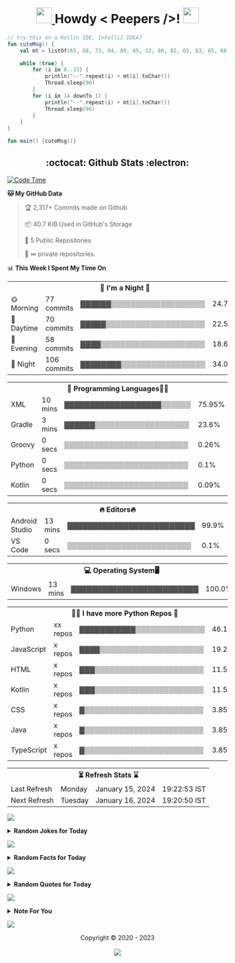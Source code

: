 <h1 align='center'>
	<a href="https://adityaprasad.eu.org" rel="nofollow"> <img src="https://media2.giphy.com/media/QssGEmpkyEOhBCb7e1/giphy.gif?cid=ecf05e47a0n14BexZMoP1gqvSbLZSfYigjUvfcXkroScK00bl&rid=giphy.gif" height="36px" width="36px"> </a> Howdy < Peepers />! 
	<a href="https://adityaprasad.eu.org" rel="nofollow"> <img src="https://raw.githubusercontent.com/MartinHeinz/MartinHeinz/master/wave.gif" height="36px" width="36px"> </a>
	<br>
</h1>

```kt
// try this on a Kotlin IDE, IntelliJ IDEA?
fun cuteMsg() {
    val mt = listOf(65, 68, 73, 84, 89, 65, 32, 80, 82, 65, 83, 65, 68, 32, 83)

    while (true) {
        for (i in 0..13) {
            println("--".repeat(i) + mt[i].toChar())
            Thread.sleep(96)
        }
        for (i in 14 downTo 1) {
            println("--".repeat(i) + mt[i].toChar())
            Thread.sleep(96)
        }
    }
}

fun main() {cuteMsg()}
```

<h2 align='center'> :octocat: Github Stats :electron: </h2>


  <!--START_SECTION:waka-->
<p><a href="https://adityaprasad.eu.org" rel="nofollow"> <img src="https://camo.githubusercontent.com/fc86938351bfff2614e493446356d12d914e6eec720c7d6df0066fca4c6dca7f/687474703a2f2f696d672e736869656c64732e696f2f62616467652f436f646525323054696d6525323073696e636525323032322f30312f323032322d3125324330313925323068727325323031322532306d696e732d626c75653f6c6f676f3d77616b6174696d65" alt="Code Time" data-canonical-src="http://img.shields.io/badge/Code%20Time%20since%2022/01/2022-1%2C019%20hrs%2012%20mins-blue?logo=wakatime" style="max-width: 100%;"> </a></p>
<p><strong>🐱 My GitHub Data</strong></p>
<blockquote>
<p>🏆 2,317+ Commits made on Github</p>
<p>📦 40.7 KiB Used in GitHub's Storage</p>
<p>📜 5 Public Repositories</p>
<p>🔑 ∞ private repositories.</p>
</blockquote>
<p>📊 <strong>This Week I Spent My Time On</strong></p>
<table>
<tbody><tr><th colspan="4"> 👻 I'm a Night 🦉</th></tr> 
 <tr>
<td>🌞 Morning</td>
<td>77 commits</td>
<td>▓▓▓▓▓▓▒▒▒▒▒▒▒▒▒▒▒▒▒▒▒▒▒▒▒</td>
<td>24.76%</td>
</tr> 
 <tr>
<td>🌆 Daytime</td>
<td>70 commits</td>
<td>▓▓▓▓▓▒▒▒▒▒▒▒▒▒▒▒▒▒▒▒▒▒▒▒▒</td>
<td>22.51%</td>
</tr> 
 <tr>
<td>🌃 Evening</td>
<td>58 commits</td>
<td>▓▓▓▓▒▒▒▒▒▒▒▒▒▒▒▒▒▒▒▒▒▒▒▒▒</td>
<td>18.65%</td>
</tr> 
 <tr>
<td>🌙 Night</td>
<td>106 commits</td>
<td>▓▓▓▓▓▓▓▓▒▒▒▒▒▒▒▒▒▒▒▒▒▒▒▒▒</td>
<td>34.08%</td>
</tr>
</tbody></table>
<table>
<tbody><tr><th colspan="4">💬 Programming Languages🧑‍💻 </th></tr> 
 <tr>
<td>XML</td>
<td>10 mins</td>
<td>▓▓▓▓▓▓▓▓▓▓▓▓▓▓▓▓▓▓▓▒▒▒▒▒▒</td>
<td>75.95%</td>
</tr> 
 <tr>
<td>Gradle</td>
<td>3 mins</td>
<td>▓▓▓▓▓▓▒▒▒▒▒▒▒▒▒▒▒▒▒▒▒▒▒▒▒</td>
<td>23.6%</td>
</tr> 
 <tr>
<td>Groovy</td>
<td>0 secs</td>
<td>▒▒▒▒▒▒▒▒▒▒▒▒▒▒▒▒▒▒▒▒▒▒▒▒▒</td>
<td>0.26%</td>
</tr> 
 <tr>
<td>Python</td>
<td>0 secs</td>
<td>▒▒▒▒▒▒▒▒▒▒▒▒▒▒▒▒▒▒▒▒▒▒▒▒▒</td>
<td>0.1%</td>
</tr> 
 <tr>
<td>Kotlin</td>
<td>0 secs</td>
<td>▒▒▒▒▒▒▒▒▒▒▒▒▒▒▒▒▒▒▒▒▒▒▒▒▒</td>
<td>0.09%</td>
</tr>
</tbody></table>
<table>
<tbody><tr><th colspan="4">🔥 Editors🔥 </th></tr> 
 <tr>
<td>Android Studio</td>
<td>13 mins</td>
<td>▓▓▓▓▓▓▓▓▓▓▓▓▓▓▓▓▓▓▓▓▓▓▓▓▓</td>
<td>99.9%</td>
</tr> 
 <tr>
<td>VS Code</td>
<td>0 secs</td>
<td>▒▒▒▒▒▒▒▒▒▒▒▒▒▒▒▒▒▒▒▒▒▒▒▒▒</td>
<td>0.1%</td>
</tr>
</tbody></table>
<table>
<tbody><tr><th colspan="4">💻 Operating System🖥️ </th></tr> 
 <tr>
<td>Windows</td>
<td>13 mins</td>
<td>▓▓▓▓▓▓▓▓▓▓▓▓▓▓▓▓▓▓▓▓▓▓▓▓▓</td>
<td>100.0%</td>
</tr>
</tbody></table>
<table>
<tbody><tr><th colspan="4"> 🧑‍💻 I have more Python Repos 📁</th></tr> 
 <tr>
<td>Python</td>
<td>xx repos</td>
<td>▓▓▓▓▓▓▓▓▓▓▓▒▒▒▒▒▒▒▒▒▒▒▒▒▒</td>
<td>46.15%</td>
</tr> 
 <tr>
<td>JavaScript</td>
<td>x repos</td>
<td>▓▓▓▓▒▒▒▒▒▒▒▒▒▒▒▒▒▒▒▒▒▒▒▒▒</td>
<td>19.23%</td>
</tr> 
 <tr>
<td>HTML</td>
<td>x repos</td>
<td>▓▓▓▒▒▒▒▒▒▒▒▒▒▒▒▒▒▒▒▒▒▒▒▒▒</td>
<td>11.54%</td>
</tr> 
 <tr>
<td>Kotlin</td>
<td>x repos</td>
<td>▓▓▓▒▒▒▒▒▒▒▒▒▒▒▒▒▒▒▒▒▒▒▒▒▒</td>
<td>11.54%</td>
</tr> 
 <tr>
<td>CSS</td>
<td>x repos</td>
<td>▓▒▒▒▒▒▒▒▒▒▒▒▒▒▒▒▒▒▒▒▒▒▒▒▒</td>
<td>3.85%</td>
</tr> 
 <tr>
<td>Java</td>
<td>x repos</td>
<td>▓▒▒▒▒▒▒▒▒▒▒▒▒▒▒▒▒▒▒▒▒▒▒▒▒</td>
<td>3.85%</td>
</tr> 
 <tr>
<td>TypeScript</td>
<td>x repos</td>
<td>▓▒▒▒▒▒▒▒▒▒▒▒▒▒▒▒▒▒▒▒▒▒▒▒▒</td>
<td>3.85%</td>
</tr>
</tbody></table>
<table>
<tbody><tr><th colspan="4">⏳ Refresh Stats ⌛</th></tr>
<tr>
<td>Last Refresh</td>
<td>Monday</td>
<td>January 15, 2024</td>
<td>19:22:53 IST</td>
</tr>
<tr>
<td>Next Refresh</td>
<td>Tuesday</td>
<td>January 16, 2024</td>
<td>19:20:50 IST</td>
</tr>
</tbody></table>
<p>
	<a href="https://adityaprasad.eu.org" rel="nofollow">
		<img src="https://user-images.githubusercontent.com/73097560/115834477-dbab4500-a447-11eb-908a-139a6edaec5c.gif" style="max-width: 100%;">
	</a>
</p>
<details>
<summary><b>Random Jokes for Today</b></summary>
<br>
<pre><code>1 » How do you make Lady Gaga cry? Poker face. </code></pre>
<pre><code>2 » What kind of dog lives in a particle accelerator? A Fermilabrador Retriever.</code></pre>
<pre><code>3 » I went to the zoo the other day, there was only one dog in it. It was a shitzu.</code></pre>
</details>
<p>
	<a href="https://adityaprasad.eu.org" rel="nofollow">
		<img src="https://user-images.githubusercontent.com/73097560/115834477-dbab4500-a447-11eb-908a-139a6edaec5c.gif" style="max-width: 100%;">
	</a>
</p>
<details>
<summary><b>Random Facts for Today</b></summary>
<br>
<pre><code>1 » Arnold Schonberg suffered from triskaidecaphobia, the fear of the number 13.  He died at 13 minutes from midnight on Friday the 13th.</code></pre>
<pre><code>2 » American Airlines saved $40,000 in 1987 by eliminating one olive from each salad served in first-class.</code></pre>
<pre><code>3 » The airplane Buddy Holly died in was the "American Pie." (Thus the name of the Don McLean song.)</code></pre>
</details>
<p>
	<a href="https://adityaprasad.eu.org" rel="nofollow">
		<img src="https://user-images.githubusercontent.com/73097560/115834477-dbab4500-a447-11eb-908a-139a6edaec5c.gif" style="max-width: 100%;">
	</a>
</p>
<details>
<summary><b>Random Quotes for Today</b></summary>
<br>
<pre><code>1 » Your vision will become clear only when you can look into your own heart. Who looks outside, dreams, who looks inside, awakes. - Carl Jung</code></pre>
<pre><code>2 » To enjoy life, we must touch much of it lightly. - Voltaire</code></pre>
<pre><code>3 » Joy is the best makeup. - Anne Lamott</code></pre>
</details>

<!--END_SECTION:waka-->



<p>
	<a href="https://adityaprasad.eu.org" rel="nofollow">
		<img src="https://user-images.githubusercontent.com/73097560/115834477-dbab4500-a447-11eb-908a-139a6edaec5c.gif" style="max-width:100%;">
	</a>
</p>
<details>
	<summary>
		<b>Note For You</b>
	</summary>
	<br>
	<p align="center">
		<i>The GitHub and Wakatime statistics shown here do not capture all of my activity across all platforms and tools. They reflect only a portion of my overall activity on GitHub and time spent using IDEs and editors with Wakatime installed on my personal computer. Keep in mind that my involvement in similar activities elsewhere may not be accounted for in these statistics..!</i>
	</p>
</details>
<p>
	<a href="https://adityaprasad.eu.org" rel="nofollow">
		<img src="https://user-images.githubusercontent.com/73097560/115834477-dbab4500-a447-11eb-908a-139a6edaec5c.gif" style="max-width:100%;">
	</a>
</p>
<p align="center"> Copyright © 2020 - 2023 <br>
	<br>
	<a href="https://adityaprasad.eu.org" rel="nofollow">
		<img src="https://da.gd/track" style="max-width:100%;">
	</a>
</p>
